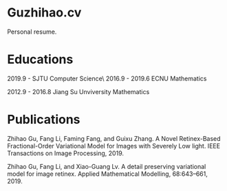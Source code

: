 # Guzhihao.cv
Personal resume.

# Educations
2019.9 -        SJTU Computer Science\\
2016.9 - 2019.6 ECNU Mathematics

2012.9 - 2016.8 Jiang Su Unviversity Mathematics

# Publications
Zhihao Gu, Fang Li, Faming Fang, and Guixu Zhang. A Novel Retinex-Based Fractional-Order Variational Model for Images with Severely Low light. IEEE Transactions on Image Processing, 2019.

Zhihao Gu, Fang Li, and Xiao-Guang Lv. A detail preserving variational model for image retinex. Applied Mathematical Modelling, 68:643–661, 2019.
